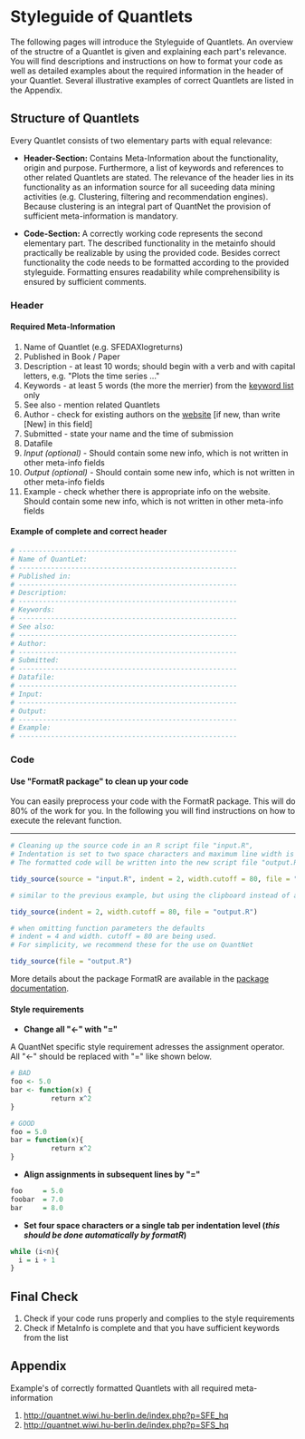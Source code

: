 # Styleguide of Quantlets

The following pages will introduce the Styleguide of Quantlets. An overview 
of the structre of a Quantlet is given and explaining each part's relevance.
You will find descriptions and instructions on how to format your 
code as well as detailed examples about the required information 
in the header of your Quantlet. Several illustrative examples of correct Quantlets
are listed in the Appendix.

## Structure of Quantlets

Every Quantlet consists of two elementary parts with equal relevance:
* __Header-Section:__ Contains Meta-Information about the functionality,
origin and purpose. Furthermore, a list of keywords and references
to other related Quantlets are stated.  The relevance of the header lies
in its functionality as an information source for all suceeding data mining
activities (e.g. Clustering, filtering and recommendation engines). 
Because clustering is an integral part of QuantNet the provision of sufficient meta-information is
mandatory.

* __Code-Section:__ A correctly working code represents the second
elementary part. The described functionality in the metainfo should
practically be realizable by using the provided code. Besides correct 
functionality the code needs to be formatted according to the provided 
styleguide. Formatting ensures readability while comprehensibility is 
ensured by sufficient comments.

### Header
#### Required Meta-Information
1. Name of Quantlet (e.g. SFEDAXlogreturns)
2. Published in Book / Paper
3. Description - at least 10 words; should begin with a verb and with capital letters, e.g.
"Plots the time series ..."
4. Keywords - at least 5 words (the more the merrier) from the [keyword list](http://quantnet.wiwi.hu-berlin.de/index.php?p=searchResults&w=allkeywords&sort=f) only
4. See also - mention related Quantlets
5. Author - check for existing authors on the [website](http://quantnet.hu-berlin.de/) [if new, than write [New]
in this field]
6. Submitted - state your name and the time of submission
7. Datafile
8. _Input (optional)_ - Should contain some new info, which is not written 
in other meta-info fields
9. _Output (optional)_ - Should contain some new info, which is not written
in other meta-info fields
10. Example - check whether there is appropriate info on the website.
Should contain some new info, which is not written in other meta-info fields

#### Example of complete and correct header
```R
# ------------------------------------------------------  
# Name of QuantLet:  
# ------------------------------------------------------  
# Published in:  
# ------------------------------------------------------  
# Description:  
# ------------------------------------------------------  
# Keywords:  
# ------------------------------------------------------  
# See also:  
# ------------------------------------------------------  
# Author:  
# ------------------------------------------------------  
# Submitted:  
# ------------------------------------------------------  
# Datafile:  
# ------------------------------------------------------  
# Input:  
# ------------------------------------------------------  
# Output:  
# ------------------------------------------------------  
# Example:  
# ------------------------------------------------------  
```
### Code

#### Use "FormatR package" to clean up your code  
You can easily preprocess your code with the FormatR package. This will
do 80% of the work for you. In the following you will find instructions on how to execute the relevant
function.

----------------------------------------------------------  
```R
# Cleaning up the source code in an R script file "input.R",  
# Indentation is set to two space characters and maximum line width is 80 characters.
# The formatted code will be written into the new script file "output.R"

tidy_source(source = "input.R", indent = 2, width.cutoff = 80, file = "output.R")

# similar to the previous example, but using the clipboard instead of an input file

tidy_source(indent = 2, width.cutoff = 80, file = "output.R")

# when omitting function parameters the defaults
# indent = 4 and width. cutoff = 80 are being used.
# For simplicity, we recommend these for the use on QuantNet

tidy_source(file = "output.R")
```
More details about the package FormatR are available in the [package documentation](https://cran.r-project.org/web/packages/formatR/index.html).

#### Style requirements
* __Change all "<-" with "="__

A QuantNet specific style requirement adresses the assignment operator. 
All "<-" should be replaced with "=" like shown below.
```R
# BAD
foo <- 5.0
bar <- function(x) {
          return x^2
}

# GOOD
foo = 5.0
bar = function(x){
          return x^2
}
```

* __Align assignments in subsequent lines by "="__

```R
foo     = 5.0
foobar  = 7.0
bar     = 8.0
```

* __Set four space characters or a single tab per indentation level (_this
should be done automatically by formatR_)__

```R
while (i<n){
  i = i + 1
}
```

## Final Check
1. Check if your code runs properly and complies to the style requirements
2. Check if MetaInfo is complete and that you have sufficient keywords from the list

## Appendix
Example's of correctly formatted Quantlets with all required meta-information
1. http://quantnet.wiwi.hu-berlin.de/index.php?p=SFE_hq
2. http://quantnet.wiwi.hu-berlin.de/index.php?p=SFS_hq

